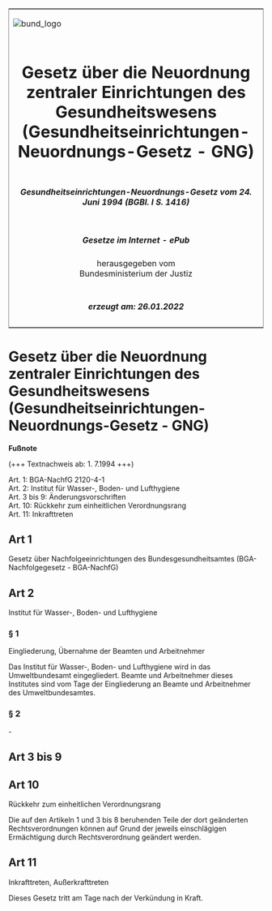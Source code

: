 <span id="DECKBLATT.html"></span>

<table border="0" frame="border" width="100%">

<tr valign="top">

<td align="left">

![bund\_logo](BfJ_2021_Web_de_de.gif)

</td>

<td align="right">

 

</td>

</tr>

<tr align="center" valign="middle">

<td colspan="2">

# Gesetz über die Neuordnung zentraler Einrichtungen des Gesundheitswesens (Gesundheitseinrichtungen-Neuordnungs-Gesetz - GNG)

</td>

</tr>

<tr align="center" valign="middle">

<td colspan="2">

##### Gesundheitseinrichtungen-Neuordnungs-Gesetz vom 24. Juni 1994 (BGBl. I S. 1416)

</td>

</tr>

<tr align="center" valign="middle">

<td colspan="2">

  
  

##### Gesetze im Internet - ePub  
  
herausgegeben vom  
Bundesministerium der Justiz

</td>

</tr>

<tr align="center" valign="bottom">

<td colspan="2">

  
  

##### erzeugt am: 26.01.2022

</td>

</tr>

</table>

<span id="BJNR141609994.html"></span>

# Gesetz über die Neuordnung zentraler Einrichtungen des Gesundheitswesens (Gesundheitseinrichtungen-Neuordnungs-Gesetz - GNG)

<div>

  
**Fußnote**

<div class="jnhtml">

<div>

<div class="jurAbsatz">

(+++ Textnachweis ab: 1. 7.1994 +++)  
  
Art. 1: BGA-NachfG 2120-4-1  
Art. 2: Institut für Wasser-, Boden- und Lufthygiene  
Art. 3 bis 9: Änderungsvorschriften  
Art. 10: Rückkehr zum einheitlichen Verordnungsrang  
Art. 11: Inkrafttreten

</div>

</div>

</div>

</div>

<span id="BJNR141609994BJNG000100307.html"></span>

## Art 1  
Gesetz über Nachfolgeeinrichtungen des Bundesgesundheitsamtes (BGA-Nachfolgegesetz - BGA-NachfG)

<span id="BJNR141609994BJNG000200307.html"></span>

## Art 2  
Institut für Wasser-, Boden- und Lufthygiene

<span id="BJNR141609994BJNE000600307.html"></span>

### § 1  
Eingliederung, Übernahme der Beamten und Arbeitnehmer

<div>

<div class="jnhtml">

<div>

<div class="jurAbsatz">

Das Institut für Wasser-, Boden- und Lufthygiene wird in das
Umweltbundesamt eingegliedert. Beamte und Arbeitnehmer dieses Institutes
sind vom Tage der Eingliederung an Beamte und Arbeitnehmer des
Umweltbundesamtes.

</div>

</div>

</div>

</div>

<span id="BJNR141609994BJNE000700307.html"></span>

### § 2  

<div>

<div class="jnhtml">

<div>

<div class="jurAbsatz">

\-

</div>

</div>

</div>

</div>

<span id="BJNR141609994BJNG000300307.html"></span>

## Art 3 bis 9  

<span id="BJNR141609994BJNG000400307.html"></span>

## Art 10  
Rückkehr zum einheitlichen Verordnungsrang

<div>

<div class="jnhtml">

<div>

<div class="jurAbsatz">

Die auf den Artikeln 1 und 3 bis 8 beruhenden Teile der dort geänderten
Rechtsverordnungen können auf Grund der jeweils einschlägigen
Ermächtigung durch Rechtsverordnung geändert werden.

</div>

</div>

</div>

</div>

<span id="BJNR141609994BJNG000500307.html"></span>

## Art 11  
Inkrafttreten, Außerkrafttreten

<div>

<div class="jnhtml">

<div>

<div class="jurAbsatz">

Dieses Gesetz tritt am Tage nach der Verkündung in Kraft.

</div>

</div>

</div>

</div>
